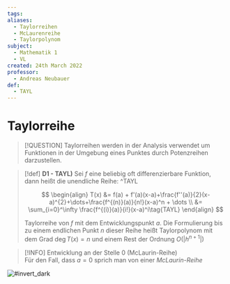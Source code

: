 ```yaml
---
tags: 
aliases:
  - Taylorreihen
  - McLaurenreihe
  - Taylorpolynom
subject:
  - Mathematik 1
  - VL
created: 24th March 2022
professor:
  - Andreas Neubauer
def:
  - TAYL
---
```


# Taylorreihe

> [!QUESTION] Taylorreihen werden in der Analysis verwendet um Funktionen in der Umgebung eines Punktes durch Potenzreihen darzustellen.

> [!def] **D1 - TAYL)** Sei $f$ eine beliebig oft differenzierbare Funktion, dann heißt die unendliche Reihe: ^TAYL
>
> $$
> \begin{align}
> T(x) &= f(a) + f'(a)(x-a)+\frac{f''(a)}{2}(x-a)^{2}+\dots+\frac{f^{(n)}(a)}{n!}(x-a)^n + \dots \\
> &= \sum_{i=0}^\infty \frac{f^{(i)}(a)}{i!}(x-a)^i\tag{TAYL}
> \end{align}
> $$
>
> Taylorreihe von $f$ mit dem Entwicklungspunkt $a$.
> Die Formulierung bis zu einem endlichen Punkt $n$ dieser Reihe heißt Taylorpolynom mit dem Grad $\deg T(x)=n$ und einem Rest der Ordnung $O(\lvert h^{n+1} \rvert)$

> [!INFO] Entwicklung an der Stelle 0 (McLaurin-Reihe)  
> Für den Fall, dass $a=0$ sprich man von einer *McLaurin-Reihe*

![#invert_dark](taylor.png)
